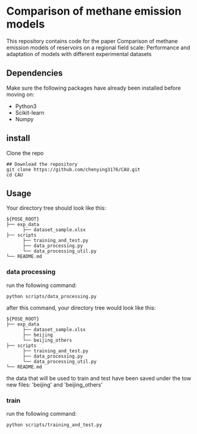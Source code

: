 # Comparison of methane emission models
This repository contains code for the paper Comparison of methane emission models of reservoirs on a regional field scale: Performance and adaptation of models with different experimental datasets

## Dependencies

Make sure the following packages have already been installed before moving on:
* Python3
* Scikit-learn
* Numpy

## install
Clone the repo

```shell
## Download the repository
git clone https://github.com/chenying3176/CAU.git
cd CAU

```

## Usage
Your directory tree should look like this:
```
${POSE_ROOT}
├── exp_data
      ├── dataset_sample.xlsx
├── scripts 
      ├── training_and_test.py
      ├── data_processing.py
      └── data_processing_util.py
└── README.md
```

### data processing

run the following command:

```
python scripts/data_processing.py
```

after this command, your directory tree would look like this:
```
${POSE_ROOT}
├── exp_data
      ├── dataset_sample.xlsx
      ├── beijing
      └── beijing_others
├── scripts 
      ├── training_and_test.py
      ├── data_processing.py
      └── data_processing_util.py
└── README.md
```
the data that will be used to train and test have been saved under the tow new files: 'beijing' and 'beijing_others'

### train

run the following command:
```
python scripts/training_and_test.py
```

